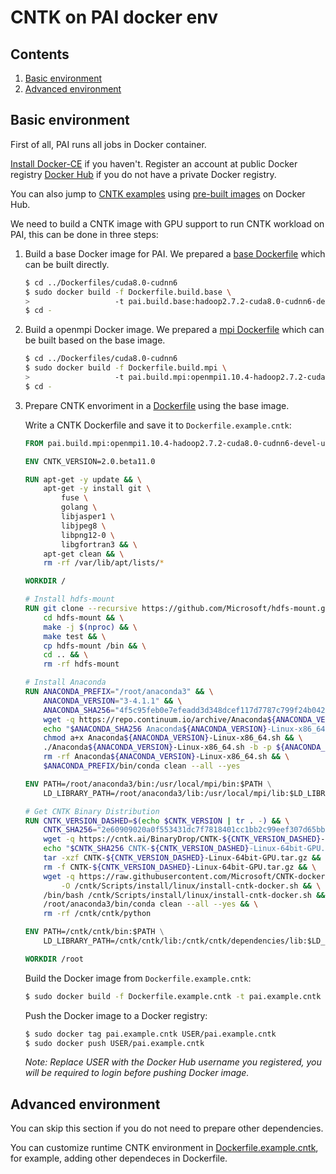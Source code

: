 
# CNTK on PAI docker env

## Contents

1. [Basic environment](#basic-environment)
2. [Advanced environment](#advanced-environment)

## Basic environment

First of all, PAI runs all jobs in Docker container.

[Install Docker-CE](https://docs.docker.com/install/linux/docker-ce/ubuntu/) if you haven't. Register an account at public Docker registry [Docker Hub](https://hub.docker.com/) if you do not have a private Docker registry.

You can also jump to [CNTK examples](#cntk-examples) using [pre-built images](https://hub.docker.com/r/openpai/pai.example.cntk/) on Docker Hub.

We need to build a CNTK image with GPU support to run CNTK workload on PAI, this can be done in three steps:

1. Build a base Docker image for PAI. We prepared a [base Dockerfile](../Dockerfiles/cuda8.0-cudnn6/Dockerfile.build.base) which can be built directly.

    ```bash
    $ cd ../Dockerfiles/cuda8.0-cudnn6
    $ sudo docker build -f Dockerfile.build.base \
    >                   -t pai.build.base:hadoop2.7.2-cuda8.0-cudnn6-devel-ubuntu16.04 .
    $ cd -
    ```

2. Build a openmpi Docker image. We prepared a [mpi Dockerfile](../Dockerfiles/cuda8.0-cudnn6/Dockerfile.build.mpi) which can be built based on the base image.

    ```bash
    $ cd ../Dockerfiles/cuda8.0-cudnn6
    $ sudo docker build -f Dockerfile.build.mpi \
    >                   -t pai.build.mpi:openmpi1.10.4-hadoop2.7.2-cuda8.0-cudnn6-devel-ubuntu16.04 .
    $ cd -
    ```

3. Prepare CNTK envoriment in a [Dockerfile](./Dockerfile.example.cntk) using the base image.

    Write a CNTK Dockerfile and save it to `Dockerfile.example.cntk`:

    ```dockerfile
    FROM pai.build.mpi:openmpi1.10.4-hadoop2.7.2-cuda8.0-cudnn6-devel-ubuntu16.04

    ENV CNTK_VERSION=2.0.beta11.0

    RUN apt-get -y update && \
        apt-get -y install git \
            fuse \
            golang \
            libjasper1 \
            libjpeg8 \
            libpng12-0 \
            libgfortran3 && \
        apt-get clean && \
        rm -rf /var/lib/apt/lists/*

    WORKDIR /

    # Install hdfs-mount
    RUN git clone --recursive https://github.com/Microsoft/hdfs-mount.git && \
        cd hdfs-mount && \
        make -j $(nproc) && \
        make test && \
        cp hdfs-mount /bin && \
        cd .. && \
        rm -rf hdfs-mount

    # Install Anaconda
    RUN ANACONDA_PREFIX="/root/anaconda3" && \
        ANACONDA_VERSION="3-4.1.1" && \
        ANACONDA_SHA256="4f5c95feb0e7efeadd3d348dcef117d7787c799f24b0429e45017008f3534e55" && \
        wget -q https://repo.continuum.io/archive/Anaconda${ANACONDA_VERSION}-Linux-x86_64.sh && \
        echo "$ANACONDA_SHA256 Anaconda${ANACONDA_VERSION}-Linux-x86_64.sh" | sha256sum --check --strict - && \
        chmod a+x Anaconda${ANACONDA_VERSION}-Linux-x86_64.sh && \
        ./Anaconda${ANACONDA_VERSION}-Linux-x86_64.sh -b -p ${ANACONDA_PREFIX} && \
        rm -rf Anaconda${ANACONDA_VERSION}-Linux-x86_64.sh && \
        $ANACONDA_PREFIX/bin/conda clean --all --yes

    ENV PATH=/root/anaconda3/bin:/usr/local/mpi/bin:$PATH \
        LD_LIBRARY_PATH=/root/anaconda3/lib:/usr/local/mpi/lib:$LD_LIBRARY_PATH

    # Get CNTK Binary Distribution
    RUN CNTK_VERSION_DASHED=$(echo $CNTK_VERSION | tr . -) && \
        CNTK_SHA256="2e60909020a0f553431dc7f7818401cc1bb2c99eef307d65bb552c497993593a" && \
        wget -q https://cntk.ai/BinaryDrop/CNTK-${CNTK_VERSION_DASHED}-Linux-64bit-GPU.tar.gz && \
        echo "$CNTK_SHA256 CNTK-${CNTK_VERSION_DASHED}-Linux-64bit-GPU.tar.gz" | sha256sum --check --strict - && \
        tar -xzf CNTK-${CNTK_VERSION_DASHED}-Linux-64bit-GPU.tar.gz && \
        rm -f CNTK-${CNTK_VERSION_DASHED}-Linux-64bit-GPU.tar.gz && \
        wget -q https://raw.githubusercontent.com/Microsoft/CNTK-docker/master/ubuntu-14.04/version_2/${CNTK_VERSION}/gpu/runtime/install-cntk-docker.sh \
            -O /cntk/Scripts/install/linux/install-cntk-docker.sh && \
        /bin/bash /cntk/Scripts/install/linux/install-cntk-docker.sh && \
        /root/anaconda3/bin/conda clean --all --yes && \
        rm -rf /cntk/cntk/python

    ENV PATH=/cntk/cntk/bin:$PATH \
        LD_LIBRARY_PATH=/cntk/cntk/lib:/cntk/cntk/dependencies/lib:$LD_LIBRARY_PATH

    WORKDIR /root
    ```

    Build the Docker image from `Dockerfile.example.cntk`:

    ```bash
    $ sudo docker build -f Dockerfile.example.cntk -t pai.example.cntk .
    ```

    Push the Docker image to a Docker registry:

    ```bash
    $ sudo docker tag pai.example.cntk USER/pai.example.cntk
    $ sudo docker push USER/pai.example.cntk
    ```
    *Note: Replace USER with the Docker Hub username you registered, you will be required to login before pushing Docker image.*


## Advanced environment

You can skip this section if you do not need to prepare other dependencies.

You can customize runtime CNTK environment in [Dockerfile.example.cntk](./Dockerfile.example.cntk), for example, adding other dependeces in Dockerfile.
